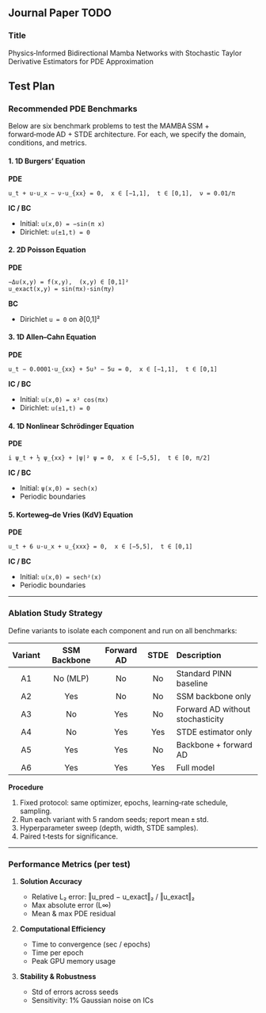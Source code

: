## Journal Paper TODO

### Title

Physics‑Informed Bidirectional Mamba Networks with Stochastic Taylor Derivative Estimators for PDE Approximation

## Test Plan

### Recommended PDE Benchmarks

Below are six benchmark problems to test the MAMBA SSM + forward‑mode AD + STDE architecture. For each, we specify the domain, conditions, and metrics.

#### 1. 1D Burgers’ Equation

**PDE**

```
u_t + u·u_x − ν·u_{xx} = 0,  x ∈ [−1,1],  t ∈ [0,1],  ν = 0.01/π  
```

**IC / BC**

* Initial: `u(x,0) = −sin(π x)`
* Dirichlet: `u(±1,t) = 0`

#### 2. 2D Poisson Equation

**PDE**

```
−Δu(x,y) = f(x,y),  (x,y) ∈ [0,1]²  
u_exact(x,y) = sin(πx)·sin(πy)  
```

**BC**

* Dirichlet `u = 0` on ∂\[0,1]²

#### 3. 1D Allen–Cahn Equation

**PDE**

```
u_t − 0.0001·u_{xx} + 5u³ − 5u = 0,  x ∈ [−1,1],  t ∈ [0,1]  
```

**IC / BC**

* Initial: `u(x,0) = x² cos(πx)`
* Dirichlet: `u(±1,t) = 0`


#### 4. 1D Nonlinear Schrödinger Equation

**PDE**

```
i ψ_t + ½ ψ_{xx} + |ψ|² ψ = 0,  x ∈ [−5,5],  t ∈ [0, π/2]  
```

**IC / BC**

* Initial: `ψ(x,0) = sech(x)`
* Periodic boundaries

#### 5. Korteweg–de Vries (KdV) Equation

**PDE**

```
u_t + 6 u·u_x + u_{xxx} = 0,  x ∈ [−5,5],  t ∈ [0,1]  
```

**IC / BC**

* Initial: `u(x,0) = sech²(x)`
* Periodic boundaries


---

### Ablation Study Strategy

Define variants to isolate each component and run on all benchmarks:

| Variant | SSM Backbone | Forward AD | STDE | Description                      |
| :-----: | :----------: | :--------: | :--: | :------------------------------- |
|    A1   |   No (MLP)   |     No     |  No  | Standard PINN baseline           |
|    A2   |      Yes     |     No     |  No  | SSM backbone only                |
|    A3   |      No      |     Yes    |  No  | Forward AD without stochasticity |
|    A4   |      No      |     Yes    |  Yes | STDE estimator only              |
|    A5   |      Yes     |     Yes    |  No  | Backbone + forward AD            |
|    A6   |      Yes     |     Yes    |  Yes | Full model                       |

**Procedure**

1. Fixed protocol: same optimizer, epochs, learning‑rate schedule, sampling.
2. Run each variant with 5 random seeds; report mean ± std.
3. Hyperparameter sweep (depth, width, STDE samples).
4. Paired t‑tests for significance.

---

### Performance Metrics (per test)

1. **Solution Accuracy**

   * Relative L₂ error: ‖u\_pred − u\_exact‖₂ / ‖u\_exact‖₂
   * Max absolute error (L∞)
   * Mean & max PDE residual

2. **Computational Efficiency**

   * Time to convergence (sec / epochs)
   * Time per epoch
   * Peak GPU memory usage

3. **Stability & Robustness**

   * Std of errors across seeds
   * Sensitivity: 1% Gaussian noise on ICs

